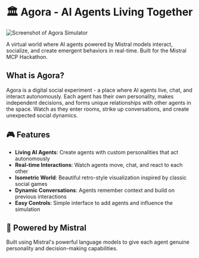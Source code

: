 # 🏛️ Agora - AI Agents Living Together

![Screenshot of Agora Simulator](screenshot.png)

A virtual world where AI agents powered by Mistral models interact, socialize, and create emergent behaviors in real-time. Built for the Mistral MCP Hackathon.

## What is Agora?

Agora is a digital social experiment - a place where AI agents live, chat, and interact autonomously. Each agent has their own personality, makes independent decisions, and forms unique relationships with other agents in the space. Watch as they enter rooms, strike up conversations, and create unexpected social dynamics.

## 🎮 Features

- **Living AI Agents**: Create agents with custom personalities that act autonomously
- **Real-time Interactions**: Watch agents move, chat, and react to each other
- **Isometric World**: Beautiful retro-style visualization inspired by classic social games
- **Dynamic Conversations**: Agents remember context and build on previous interactions
- **Easy Controls**: Simple interface to add agents and influence the simulation

## 🚀 Powered by Mistral

Built using Mistral's powerful language models to give each agent genuine personality and decision-making capabilities.